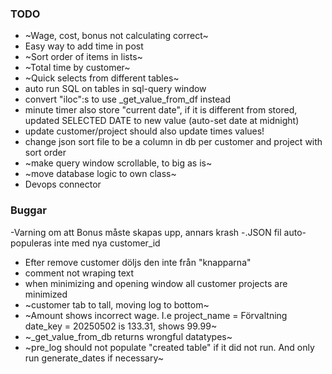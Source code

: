 ### TODO

- ~Wage, cost, bonus not calculating correct~
- Easy way to add time in post
- ~Sort order of items in lists~
- ~Total time by customer~
- ~Quick selects from different tables~
- auto run SQL on tables in sql-query window
- convert "iloc":s to use _get_value_from_df instead
- minute timer also store "current date", if it is different from stored, updated SELECTED DATE to new value (auto-set date at midnight)
- update customer/project should also update times values!
- change json sort file to be a column in db per customer and project with sort order
- ~make query window scrollable, to big as is~
- ~move database logic to own class~
- Devops connector

### Buggar

-Varning om att Bonus måste skapas upp, annars krash
-.JSON fil auto-populeras inte med nya customer_id
- Efter remove customer döljs den inte från "knapparna"
- comment not wraping text
- when minimizing and opening window all customer projects are minimized
- ~customer tab to tall, moving log to bottom~
- ~Amount shows incorrect wage. I.e project_name = Förvaltning date_key = 20250502 is 133.31, shows 99.99~
- ~_get_value_from_db returns wrongful datatypes~
- ~pre_log should not populate "created table" if it did not run. And only run generate_dates if necessary~